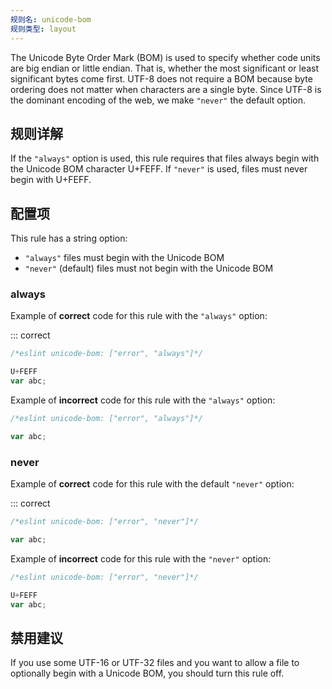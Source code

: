 ```yaml
---
规则名: unicode-bom
规则类型: layout
---
```




The Unicode Byte Order Mark (BOM) is used to specify whether code units are big
endian or little endian. That is, whether the most significant or least
significant bytes come first. UTF-8 does not require a BOM because byte ordering
does not matter when characters are a single byte. Since UTF-8 is the dominant
encoding of the web, we make `"never"` the default option.

## 规则详解

If the `"always"` option is used, this rule requires that files always begin
with the Unicode BOM character U+FEFF. If `"never"` is used, files must never
begin with U+FEFF.

## 配置项

This rule has a string option:

* `"always"` files must begin with the Unicode BOM
* `"never"` (default) files must not begin with the Unicode BOM

### always

Example of **correct** code for this rule with the `"always"` option:

::: correct

```js
/*eslint unicode-bom: ["error", "always"]*/

U+FEFF
var abc;
```

Example of **incorrect** code for this rule with the `"always"` option:



```js
/*eslint unicode-bom: ["error", "always"]*/

var abc;
```

### never

Example of **correct** code for this rule with the default `"never"` option:

::: correct

```js
/*eslint unicode-bom: ["error", "never"]*/

var abc;
```

Example of **incorrect** code for this rule with the `"never"` option:



```js
/*eslint unicode-bom: ["error", "never"]*/

U+FEFF
var abc;
```

## 禁用建议

If you use some UTF-16 or UTF-32 files and you want to allow a file to
optionally begin with a Unicode BOM, you should turn this rule off.
